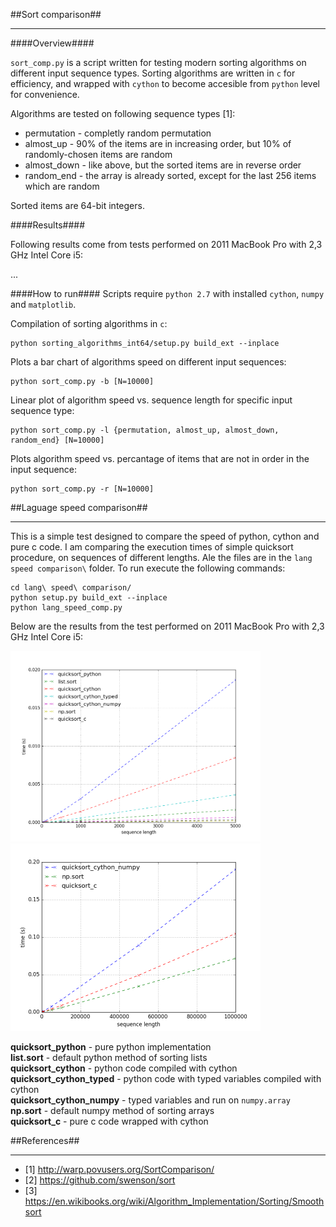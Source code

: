 ##Sort comparison##
_________
####Overview####

`sort_comp.py` is a script written for testing modern sorting algorithms on different input sequence types. Sorting algorithms are written in `c` for efficiency, and wrapped with `cython` to become accesible from `python` level for convenience. 

Algorithms are tested on following sequence types [1]:
- permutation - completly random permutation
- almost_up - 90% of the items are in increasing order, but 10% of randomly-chosen items are random
- almost_down - like above, but the sorted items are in reverse order
- random_end - the array is already sorted, except for the last 256 items which are random

Sorted items are 64-bit integers.

####Results####

Following results come from tests performed on 2011 MacBook Pro with 2,3 GHz Intel Core i5:

...

####How to run####
Scripts require `python 2.7` with installed `cython`, `numpy` and `matplotlib`.

Compilation of sorting algorithms in `c`:

    python sorting_algorithms_int64/setup.py build_ext --inplace

Plots a bar chart of algorithms speed on different input sequences: 

    python sort_comp.py -b [N=10000]
Linear plot of algorithm speed vs. sequence length for specific input sequence type:

    python sort_comp.py -l {permutation, almost_up, almost_down, random_end} [N=10000]
Plots algorithm speed vs. percantage of items that are not in order in the input sequence:

    python sort_comp.py -r [N=10000]
  
##Laguage speed comparison##
_________
This is a simple test designed to compare the speed of python, cython and pure c code.
I am comparing the execution times of simple quicksort procedure, on sequences of different lengths.
Ale the files are in the `lang speed comparison\` folder. To run execute the following commands:
```
cd lang\ speed\ comparison/
python setup.py build_ext --inplace
python lang_speed_comp.py
```
Below are the results from the test performed on 2011 MacBook Pro with 2,3 GHz Intel Core i5:

<img width="400" src="https://raw.githubusercontent.com/ppkwiatkowski/sort_comparison/master/lang%20speed%20comparison/result_all.png">
<img width="400" src="https://raw.githubusercontent.com/ppkwiatkowski/sort_comparison/master/lang%20speed%20comparison/result_fast.png">

**quicksort_python** - pure python implementation<br/>
**list.sort** - default python method of sorting lists<br/>
**quicksort_cython** - python code compiled with cython<br/> 
**quicksort_cython_typed** - python code with typed variables compiled with cython<br/>
**quicksort_cython_numpy** - typed variables and run on `numpy.array`<br/>
**np.sort** - default numpy method of sorting arrays<br/>
**quicksort_c** - pure c code wrapped with cython<br/>

##References##
_________
- [1] http://warp.povusers.org/SortComparison/
- [2] https://github.com/swenson/sort
- [3] https://en.wikibooks.org/wiki/Algorithm_Implementation/Sorting/Smoothsort
